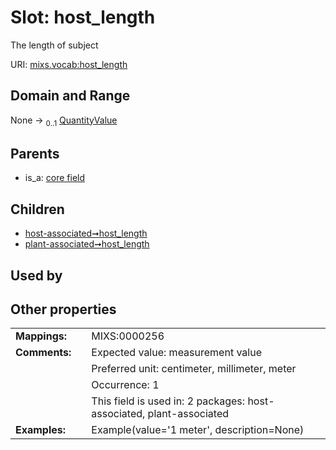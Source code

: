 
# Slot: host_length


The length of subject

URI: [mixs.vocab:host_length](https://w3id.org/mixs/vocab/host_length)


## Domain and Range

None &#8594;  <sub>0..1</sub> [QuantityValue](QuantityValue.md)

## Parents

 *  is_a: [core field](core_field.md)

## Children

 *  [host-associated➞host_length](host_associated_host_length.md)
 *  [plant-associated➞host_length](plant_associated_host_length.md)

## Used by


## Other properties

|  |  |  |
| --- | --- | --- |
| **Mappings:** | | MIXS:0000256 |
| **Comments:** | | Expected value: measurement value |
|  | | Preferred unit: centimeter, millimeter, meter |
|  | | Occurrence: 1 |
|  | | This field is used in: 2 packages: host-associated, plant-associated |
| **Examples:** | | Example(value='1 meter', description=None) |

